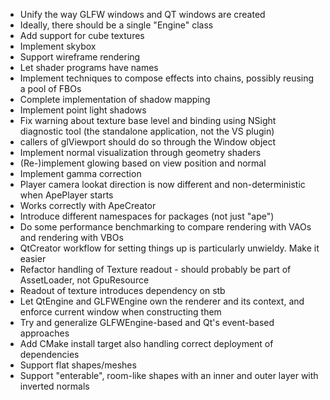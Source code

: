  - Unify the way GLFW windows and QT windows are created
  - Ideally, there should be a single "Engine" class
 - Add support for cube textures
  - Implement skybox
 - Support wireframe rendering
 - Let shader programs have names
 - Implement techniques to compose effects into chains, possibly reusing a pool of FBOs
 - Complete implementation of shadow mapping
  - Implement point light shadows
  - Fix warning about texture base level and binding using NSight diagnostic tool (the standalone
    application, not the VS plugin)
 - callers of glViewport should do so through the Window object
 - Implement normal visualization through geometry shaders
 - (Re-)implement glowing based on view position and normal
 - Implement gamma correction
 - Player camera lookat direction is now different and non-deterministic when ApePlayer starts
  - Works correctly with ApeCreator
 - Introduce different namespaces for packages (not just "ape")
 - Do some performance benchmarking to compare rendering with VAOs and rendering with VBOs
 - QtCreator workflow for setting things up is particularly unwieldy. Make it easier
 - Refactor handling of Texture readout - should probably be part of AssetLoader, not GpuResource
  - Readout of texture introduces dependency on stb
 - Let QtEngine and GLFWEngine own the renderer and its context, and enforce current window when
   constructing them
 - Try and generalize GLFWEngine-based and Qt's event-based approaches
 - Add CMake install target also handling correct deployment of dependencies
 - Support flat shapes/meshes
 - Support "enterable", room-like shapes with an inner and outer layer with inverted normals
